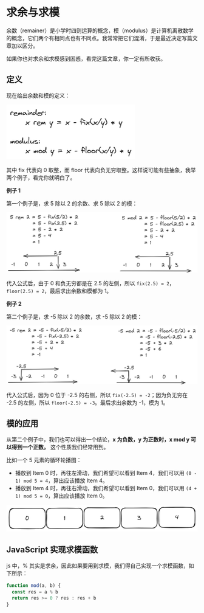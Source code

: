 # 求余与求模

余数（remainer）是小学时四则运算的概念，模（modulus）是计算机离散数学的概念，它们两个有相同点也有不同点。我常常把它们混淆，于是最近决定写篇文章加以区分。

如果你也对求余和求模感到困惑，看完这篇文章，你一定有所收获。

## 定义

现在给出余数和模的定义：

![](./img/rem-mod.png)

其中 fix 代表向 0 取整，而 floor 代表向负无穷取整。这样说可能有些抽象，我举两个例子，看完你就明白了。

**例子 1**

第一个例子是，求 5 除以 2 的余数、求 5 除以 2 的模：

![](./img/5rem2.png)

代入公式后，由于 0 和负无穷都是在 2.5 的左侧，所以 `fix(2.5) = 2`， `floor(2.5) = 2`，最后求出余数和模都为 1。

**例子 2**

第二个例子是，求 -5 除以 2 的余数，求 -5 除以 2 的模：

![](./img/-5rem2.png)

代入公式后，因为 0 位于 -2.5 的右侧，所以 `fix(-2.5) = -2`；因为负无穷在 -2.5 的左侧，所以 `floor(-2.5) = -3`。最后求出余数为 -1，模为 1。

## 模的应用

从第二个例子中，我们也可以得出一个结论，**x 为负数，y 为正数时，x mod y 可以得到一个正数。** 这个性质我们经常用到。

比如一个 5 元素的循环轮播图：

- 播放到 Item 0 时，再往左滑动，我们希望可以看到 Item 4，我们可以用 `(0 - 1) mod 5 = 4`，算出应该播放 Item 4。
- 播放到 Item 4 时，再往右滑动，我们希望可以看到 Item 0，我们可以用 `(4 + 1) mod 5 = 0`，算出应该播放 Item 0。

![](./img/loop-swiper.png)

## JavaScript 实现求模函数

js 中，% 其实是求余，因此如果要用到求模，我们得自己实现一个求模函数，如下所示：

```js
function mod(a, b) {
  const res = a % b
  return res >= 0 ? res : res + b
}
```
